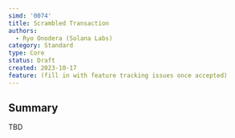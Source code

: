 ```yaml
---
simd: '0074'
title: Scrambled Transaction
authors:
  - Ryo Onodera (Solana Labs)
category: Standard
type: Core
status: Draft
created: 2023-10-17
feature: (fill in with feature tracking issues once accepted)
---
```


## Summary

TBD
